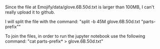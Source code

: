 Since the file at Emojify/data/glove.6B.50d.txt is larger than 100MB, I can't really upload it to github.

I will split the file with the command: "split -b 45M glove.6B.50d.txt "parts-prefix""

To join the files, in order to run the jupyter notebook use the following command: "cat parts-prefix* > glove.6B.50d.txt"
